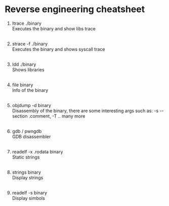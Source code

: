# Reverse engineering cheatsheet


1) ltrace ./binary  <br>
Executes the binary and show libs trace<br><br>


2) strace -f ./binary<br>
Executes the binary and shows syscall trace<br><br>


3) ldd ./binary<br>
Shows libraries <br><br>


4) file binary<br>
Info of the binary <br><br>


5) objdump -d binary<br>
Disassembly of the binary, there are some interesting args such as: -s --section .comment,  -T .. many more<br><br>


6) gdb / pwngdb<br>
GDB disassembler<br><br>


7) readelf -x .rodata binary<br>
Static strings<br><br>


8) strings binary<br>
Display strings <br><br>


9) readelf -s binary<br>
Display simbols<br><br>
